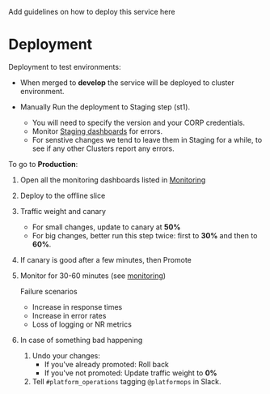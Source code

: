 Add guidelines on how to deploy this service here

# Deployment

Deployment to test environments:

* When merged to **develop** the service will be deployed to cluster environment.

* Manually Run the deployment to Staging step (st1).
    * You will need to specify the version and your CORP credentials.
    * Monitor [Staging dashboards](MONITORING.md#Staging) for errors.
    * For senstive changes we tend to leave them in Staging for a while, to see if any other Clusters report any errors.

To go to **Production**:

1. Open all the monitoring dashboards listed in [Monitoring](MONITORING.md)

1. Deploy to the offline slice

1. Traffic weight and canary
    - For small changes, update to canary at **50%**
    - For big changes, better run this step twice: first to **30%** and then to **60%**.
  
1. If canary is good after a few minutes, then Promote

1. Monitor for 30-60 minutes (see [monitoring](MONITORING.md))

    Failure scenarios
    - Increase in response times
    - Increase in error rates
    - Loss of logging or NR metrics

1. In case of something bad happening
    1. Undo your changes:
        - If you've already promoted: Roll back
        - If you've not promoted: Update traffic weight to **0%**
    1. Tell `#platform_operations` tagging `@platformops` in Slack.